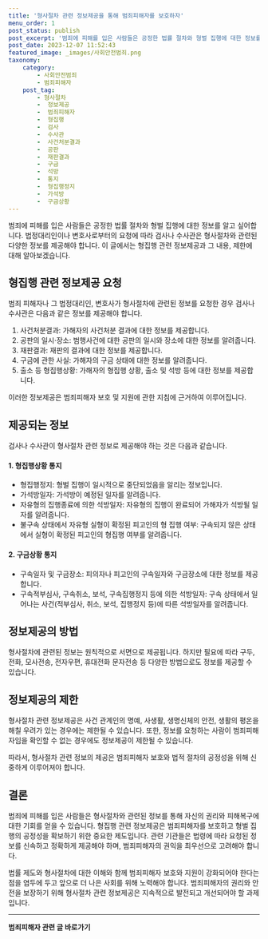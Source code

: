 ```yaml
---
title: '형사절차 관련 정보제공을 통해 범죄피해자를 보호하자'
menu_order: 1
post_status: publish
post_excerpt: '범죄에 피해를 입은 사람들은 공정한 법률 절차와 형벌 집행에 대한 정보를 알고 싶어합니다. 법정대리인이나 변호사로부터의 요청에 따라 검사나 수사관은 형사절차와 관련된 다양한 정보를 제공해야 합니다. 이 글에서는 형집행 관련 정보제공과 그 내용, 제한에 대해 알아보겠습니다.'
post_date: 2023-12-07 11:52:43
featured_image: _images/사회안전범죄.png
taxonomy:
    category:
        - 사회안전범죄
        - 범죄피해자
    post_tag:
        - 형사절차
        -  정보제공
        -  범죄피해자
        -  형집행
        -  검사
        -  수사관
        -  사건처분결과
        -  공판
        -  재판결과
        -  구금
        -  석방
        -  통지
        -  형집행정지
        -  가석방
        -  구금상황
---
```



범죄에 피해를 입은 사람들은 공정한 법률 절차와 형벌 집행에 대한 정보를 알고 싶어합니다. 법정대리인이나 변호사로부터의 요청에 따라 검사나 수사관은 형사절차와 관련된 다양한 정보를 제공해야 합니다. 이 글에서는 형집행 관련 정보제공과 그 내용, 제한에 대해 알아보겠습니다.

## 형집행 관련 정보제공 요청

범죄 피해자나 그 법정대리인, 변호사가 형사절차에 관련된 정보를 요청한 경우 검사나 수사관은 다음과 같은 정보를 제공해야 합니다.

1. 사건처분결과: 가해자의 사건처분 결과에 대한 정보를 제공합니다.
2. 공판의 일시·장소: 범행사건에 대한 공판의 일시와 장소에 대한 정보를 알려줍니다.
3. 재판결과: 재판의 결과에 대한 정보를 제공합니다.
4. 구금에 관한 사실: 가해자의 구금 상태에 대한 정보를 알려줍니다.
5. 출소 등 형집행상황: 가해자의 형집행 상황, 출소 및 석방 등에 대한 정보를 제공합니다.

이러한 정보제공은 범죄피해자 보호 및 지원에 관한 지침에 근거하여 이루어집니다.

## 제공되는 정보

검사나 수사관이 형사절차 관련 정보로 제공해야 하는 것은 다음과 같습니다.

#### 1. 형집행상황 통지

- 형집행정지: 형벌 집행이 일시적으로 중단되었음을 알리는 정보입니다.
- 가석방일자: 가석방이 예정된 일자를 알려줍니다.
- 자유형의 집행종료에 의한 석방일자: 자유형의 집행이 완료되어 가해자가 석방될 일자를 알려줍니다.
- 불구속 상태에서 자유형 실형이 확정된 피고인의 형 집행 여부: 구속되지 않은 상태에서 실형이 확정된 피고인의 형집행 여부를 알려줍니다.

#### 2. 구금상황 통지

- 구속일자 및 구금장소: 피의자나 피고인의 구속일자와 구금장소에 대한 정보를 제공합니다.
- 구속적부심사, 구속취소, 보석, 구속집행정지 등에 의한 석방일자: 구속 상태에서 일어나는 사건(적부심사, 취소, 보석, 집행정지 등)에 따른 석방일자를 알려줍니다.

## 정보제공의 방법

형사절차에 관련된 정보는 원칙적으로 서면으로 제공됩니다. 하지만 필요에 따라 구두, 전화, 모사전송, 전자우편, 휴대전화 문자전송 등 다양한 방법으로도 정보를 제공할 수 있습니다.

## 정보제공의 제한

형사절차 관련 정보제공은 사건 관계인의 명예, 사생활, 생명신체의 안전, 생활의 평온을 해칠 우려가 있는 경우에는 제한될 수 있습니다. 또한, 정보를 요청하는 사람이 범죄피해자임을 확인할 수 없는 경우에도 정보제공이 제한될 수 있습니다.

따라서, 형사절차 관련 정보의 제공은 범죄피해자 보호와 법적 절차의 공정성을 위해 신중하게 이루어져야 합니다.

## 결론

범죄에 피해를 입은 사람들은 형사절차와 관련된 정보를 통해 자신의 권리와 피해복구에 대한 기회를 얻을 수 있습니다. 형집행 관련 정보제공은 범죄피해자를 보호하고 형벌 집행의 공정성을 확보하기 위한 중요한 제도입니다. 관련 기관들은 법령에 따라 요청된 정보를 신속하고 정확하게 제공해야 하며, 범죄피해자의 권익을 최우선으로 고려해야 합니다.

법률 제도와 형사절차에 대한 이해와 함께 범죄피해자 보호와 지원이 강화되어야 한다는 점을 염두에 두고 앞으로 더 나은 사회를 위해 노력해야 합니다. 범죄피해자의 권리와 안전을 보장하기 위해 형사절차 관련 정보제공은 지속적으로 발전되고 개선되어야 할 과제입니다.
<!-- wp:separator -->
<hr class="wp-block-separator has-alpha-channel-opacity"/>
<!-- /wp:separator -->

<!-- wp:group {"backgroundColor":"base","layout":{"type":"constrained"}} -->
<div class="wp-block-group has-base-background-color has-background"><!-- wp:paragraph {"align":"center","fontSize":"medium"} -->
<p class="has-text-align-center has-large-font-size"><strong>범죄피해자 관련 글 바로가기</strong></p>
<!-- /wp:paragraph -->


<!-- wp:latest-posts
{"categories":[{"id":30771,"count":19,"description":"","link":"https://uknowlaw.com/category/%eb%b2%94%ec%a3%84%ed%94%bc%ed%95%b4%ec%9e%90/","name":"범죄피해자","slug":"범죄피해자","taxonomy":"category","parent":0,"meta":[],"_links":{"self":[{"href":"https://uknowlaw.com/wp-json/wp/v2/categories/30771"}],"collection":[{"href":"https://uknowlaw.com/wp-json/wp/v2/categories"}],"about":[{"href":"https://uknowlaw.com/wp-json/wp/v2/taxonomies/category"}],"wp:post_type":[{"href":"https://uknowlaw.com/wp-json/wp/v2/posts?categories=30771"}],"curies":[{"name":"wp","href":"https://api.w.org/{rel}","templated":true}]}}],"postsToShow":100,"excerptLength":28,"postLayout":"grid","columns":2,"featuredImageAlign":"left","featuredImageSizeSlug":"large","fontSize":"small"} /--></div>
<!-- /wp:group -->